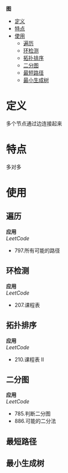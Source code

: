 **图**
- [定义](#定义)
- [特点](#特点)
- [使用](#使用)
  - [遍历](#遍历)
  - [环检测](#环检测)
  - [拓扑排序](#拓扑排序)
  - [二分图](#二分图)
  - [最短路径](#最短路径)
  - [最小生成树](#最小生成树)

# 定义 #
多个节点通过边连接起来

# 特点 #
多对多

# 使用 #
## 遍历 ##  
**应用**  
*LeetCode*  
- 797.所有可能的路径

## 环检测 ##
**应用**  
*LeetCode*     
- 207.课程表

## 拓扑排序 ##
**应用**  
*LeetCode*     
- 210.课程表 II

## 二分图 ##
**应用**  
*LeetCode*    
- 785.判断二分图
- 886.可能的二分法

## 最短路径 ##

## 最小生成树 ##

